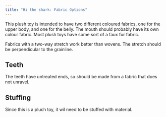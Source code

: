 ```yaml
---
title: "Hi the shark: Fabric Options"
---
```


This plush toy is intended to have two different coloured fabrics, one for the upper body, and one for the belly. The mouth should probably have its own colour fabric. Most plush toys have some sort of a faux fur fabric.

Fabrics with a two-way stretch work better than wovens. The stretch should be perpendicular to the grainline.

## Teeth

The teeth have untreated ends, so should be made from a fabric that does not unravel.

## Stuffing

Since this is a pluch toy, it wil need to be stuffed with material. 
